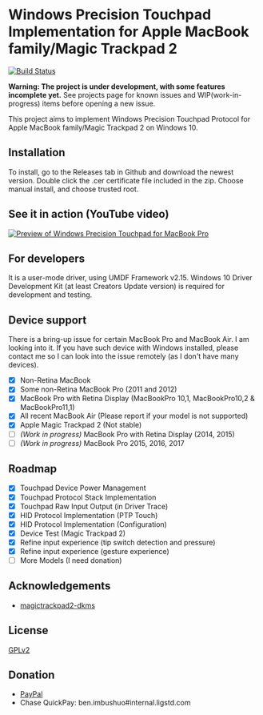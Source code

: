 # Windows Precision Touchpad Implementation for Apple MacBook family/Magic Trackpad 2

[![Build Status](https://ligstd.visualstudio.com/_apis/public/build/definitions/7694e0d0-94e3-4fd2-b39a-ecd261e1ba2e/22/badge)](https://ptp-release.imbushuo.net/)

**Warning: The project is under development, with some features incomplete yet.** See projects page for known issues and WIP(work-in-progress) items before opening a new issue.

This project aims to implement Windows Precision Touchpad Protocol for Apple MacBook family/Magic Trackpad 2 on Windows 10.

## Installation
To install, go to the Releases tab in Github and download the newest version. Double click the .cer certificate file included in the zip. Choose manual install, and choose trusted root.

## See it in action (YouTube video)

[![Preview of Windows Precision Touchpad for MacBook Pro](https://img.youtube.com/vi/7dFqtcDArUg/0.jpg)](https://www.youtube.com/watch?v=7dFqtcDArUg)

## For developers

It is a user-mode driver, using UMDF Framework v2.15. Windows 10 Driver Development Kit (at least Creators Update version) is required for development and testing.

## Device support

There is a bring-up issue for certain MacBook Pro and MacBook Air. I am looking into it. If you have such device with Windows installed, please contact me so I can look into the issue remotely (as I don't have many devices).

- [x] Non-Retina MacBook 
- [x] Some non-Retina MacBook Pro (2011 and 2012)
- [x] MacBook Pro with Retina Display (MacBookPro 10,1, MacBookPro10,2 & MacBookPro11,1)
- [x] All recent MacBook Air (Please report if your model is not supported)
- [x] Apple Magic Trackpad 2 (Not stable)
- [ ] _(Work in progress)_ MacBook Pro with Retina Display (2014, 2015)
- [ ] _(Work in progress)_ MacBook Pro 2015, 2016, 2017

## Roadmap

- [x] Touchpad Device Power Management
- [x] Touchpad Protocol Stack Implementation
- [x] Touchpad Raw Input Output (in Driver Trace)
- [x] HID Protocol Implementation (PTP Touch)
- [x] HID Protocol Implementation (Configuration)
- [x] Device Test (Magic Trackpad 2)
- [x] Refine input experience (tip switch detection and pressure)
- [x] Refine input experience (gesture experience)
- [ ] More Models (I need donation)

## Acknowledgements

- [magictrackpad2-dkms](https://github.com/robbi5/magictrackpad2-dkms)

## License

[GPLv2](LICENSE.md)

## Donation

- [PayPal](https://www.paypal.com/paypalme/imbushuo)
- Chase QuickPay: ben.imbushuo#internal.ligstd.com
